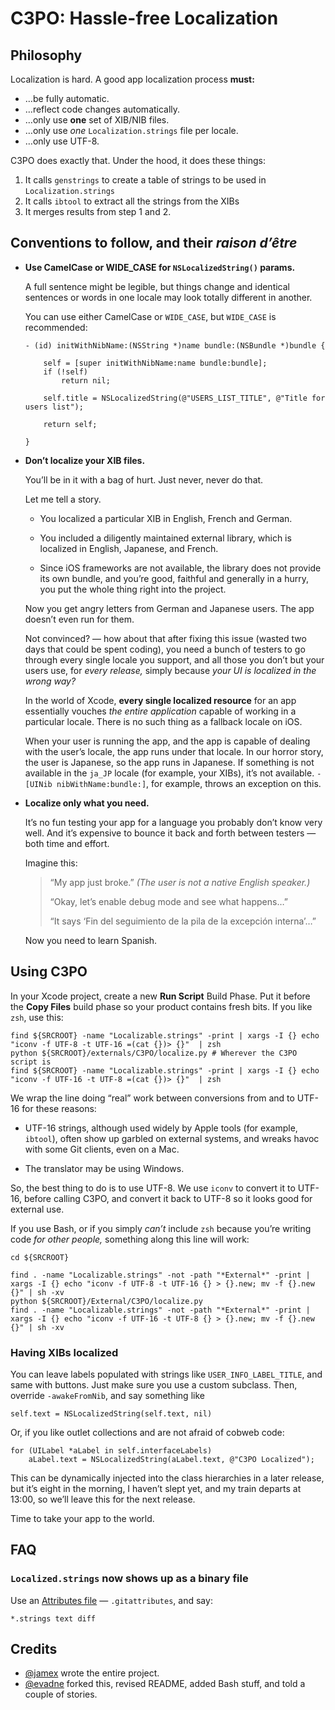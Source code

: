 # C3PO: Hassle-free Localization

##	Philosophy

Localization is hard. A good app localization process **must:**

*	…be fully automatic.
*	…reflect code changes automatically.  
*	…only use **one** set of XIB/NIB files.
*	…only use *one* `Localization.strings` file per locale.
*	…only use UTF-8.


C3PO does exactly that.  Under the hood, it does these things:

1.	It calls `genstrings` to create a table of strings to be used in `Localization.strings`
2.	It calls `ibtool` to extract all the strings from the XIBs
3.	It merges results from step 1 and 2.

##	Conventions to follow, and their *raison d’être*

*	**Use CamelCase or WIDE_CASE for `NSLocalizedString()` params.**

	A full sentence might be legible, but things change and identical sentences or words in one locale may look totally different in another.
	
	You can use either CamelCase or `WIDE_CASE`, but `WIDE_CASE` is recommended:
	
		- (id) initWithNibName:(NSString *)name bundle:(NSBundle *)bundle {
			
			self = [super initWithNibName:name bundle:bundle];
			if (!self)
				return nil;
			
			self.title = NSLocalizedString(@"USERS_LIST_TITLE", @"Title for users list");
			
			return self;
		
		}

*	**Don’t localize your XIB files.**

	You’ll be in it with a bag of hurt.  Just never, never do that.
	
	Let me tell a story.
	
	*	You localized a particular XIB in English, French and German.
	
	*	You included a diligently maintained external library, which is localized in English, Japanese, and French.
	
	*	Since iOS frameworks are not available, the library does not provide its own bundle, and you’re good, faithful and generally in a hurry, you put the whole thing right into the project.
	
	Now you get angry letters from German and Japanese users.  The app doesn’t even run for them.
	
	Not convinced?  — how about that after fixing this issue (wasted two days that could be spent coding), you need a bunch of testers to go through every single locale you support, and all those you don’t but your users use, for *every release,* simply because *your UI is localized in the wrong way?*
	
	In the world of Xcode, **every single localized resource** for an app essentially vouches *the entire application* capable of working in a particular locale.  There is no such thing as a fallback locale on iOS.
	
	When your user is running the app, and the app is capable of dealing with the user’s locale, the app runs under that locale.  In our horror story, the user is Japanese, so the app runs in Japanese.  If something is not available in the `ja_JP` locale (for example, your XIBs), it’s not available.  `-[UINib nibWithName:bundle:]`, for example, throws an exception on this.
	
*	**Localize only what you need.**

	It’s no fun testing your app for a language you probably don’t know very well.  And it’s expensive to bounce it back and forth between testers — both time and effort.
	
	Imagine this:
	
	>	“My app just broke.”  *(The user is not a native English speaker.)*
	>	
	>	“Okay, let’s enable debug mode and see what happens…”
	>	
	>	“It says ‘Fin del seguimiento de la pila de la excepción interna’…”
	
	Now you need to learn Spanish.


##	Using C3PO

In your Xcode project, create a new **Run Script** Build Phase.  Put it before the **Copy Files** build phase so your product contains fresh bits.  If you like `zsh`, use this:

	find ${SRCROOT} -name "Localizable.strings" -print | xargs -I {} echo "iconv -f UTF-8 -t UTF-16 =(cat {})> {}"  | zsh
	python ${SRCROOT}/externals/C3PO/localize.py # Wherever the C3PO script is
	find ${SRCROOT} -name "Localizable.strings" -print | xargs -I {} echo "iconv -f UTF-16 -t UTF-8 =(cat {})> {}"  | zsh

We wrap the line doing “real” work between conversions from and to UTF-16 for these reasons:

*	UTF-16 strings, although used widely by Apple tools (for example, `ibtool`), often show up garbled on external systems, and wreaks havoc with some Git clients, even on a Mac.

*	The translator may be using Windows.

So, the best thing to do is to use UTF-8.  We use `iconv` to convert it to UTF-16, before calling C3PO, and convert it back to UTF-8 so it looks good for external use.

If you use Bash, or if you simply *can’t* include `zsh` because you’re writing code *for other people,* something along this line will work:

	cd ${SRCROOT}

	find . -name "Localizable.strings" -not -path "*External*" -print | xargs -I {} echo "iconv -f UTF-8 -t UTF-16 {} > {}.new; mv -f {}.new {}" | sh -xv
	python ${SRCROOT}/External/C3PO/localize.py
	find . -name "Localizable.strings" -not -path "*External*" -print | xargs -I {} echo "iconv -f UTF-16 -t UTF-8 {} > {}.new; mv -f {}.new {}" | sh -xv

###	Having XIBs localized 

You can leave labels populated with strings like `USER_INFO_LABEL_TITLE`, and same with buttons.  Just make sure you use a custom subclass.  Then, override `-awakeFromNib`, and say something like

	self.text = NSLocalizedString(self.text, nil)

Or, if you like outlet collections and are not afraid of cobweb code:

	for (UILabel *aLabel in self.interfaceLabels)
		aLabel.text = NSLocalizedString(aLabel.text, @"C3PO Localized");

This can be dynamically injected into the class hierarchies in a later release, but it’s eight in the morning, I haven’t slept yet, and my train departs at 13:00, so we’ll leave this for the next release. 

Time to take your app to the world.

##	FAQ

###	`Localized.strings` now shows up as a binary file

Use an [Attributes file](http://progit.org/book/ch7-2.html) — `.gitattributes`, and say:

	*.strings text diff


##	Credits

*	[@jamex](http://twitter.com/james) wrote the entire project.
*	[@evadne](http://twitter.com/evadne) forked this, revised README, added Bash stuff, and told a couple of stories.
